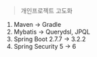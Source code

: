> 개인프로젝트 고도화

1. Maven → Gradle
2. Mybatis → Querydsl, JPQL
3. Spring Boot 2.7.7 → 3.2.2
4. Spring Security 5 → 6